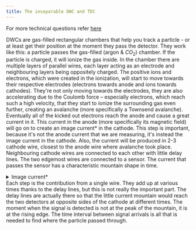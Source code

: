 ```yaml
---
title: The inseparable DWC and TDC
---
```

For more technical questions refer [here](https://cds.cern.ch/record/702443/files/sl-note-98-023.pdf)

DWCs are gas-filled rectangular chambers that help you track a particle - or at least get their position at the moment they pass the detector. They work like this: a particle passes the gas-filled (argon & $CO_2$) chamber. If the particle is charged, it will ionize the gas inside. In the chamber there are multiple layers of parallel wires, each layer acting as an electrode and neighbouring layers being oppositely charged. 
The positive ions and electrons, which were created in the ionization, will start to move towards their respective electrodes (electrons towards anode and ions towards cathodes). They're not only moving towards the electrodes, they are also accelerating due to the Coulomb force – especially electrons, which reach such a high velocity, that they start to ionize the surrounding gas even further, creating an avalanche (more specifically a Townsend avalanche). Eventually all of the kicked out electrons reach the anode and cause a great current in it. This current in the anode (more specifically its magnetic field) will go on to create an image current* in the cathode. This step is important, because it's not the anode current that we are measuring, it's instead the image current in the cathode. Also, the current will be produced in 2-3 cathode wire, closest to the anode wire where avalanche took place.
Neighbouring cathode wires are connected to each other with little delay lines. The two edgemost wires are connected to a sensor. The current that passes the sensor has a characteristic mountain shape in time.
<details>
<summary>Image current*</summary>
<br>
... also known as mirror current, in this context, is just the current which the magnetic field of the neighbouring anode produced in our cathode. The words "image" or "mirror" are used because it turns out that as far as the magnetic field is concerned, the current inside our electrode can be modelled as a reflection of the anode, where the mirror is the surface of our cathode.
</details>
Each step is the contribution from a single wire. They add up at various times thanks to the delay lines, but this is not really the important part. The delay lines are actually there so that the little current mountain would reach the two detectors at opposite sides of the cathode at different times. The moment when the signal is detected is not at the peak of the mountain, it is at the rising edge.
The time interval between signal arrivals is all that is needed to find where the particle passed through.


